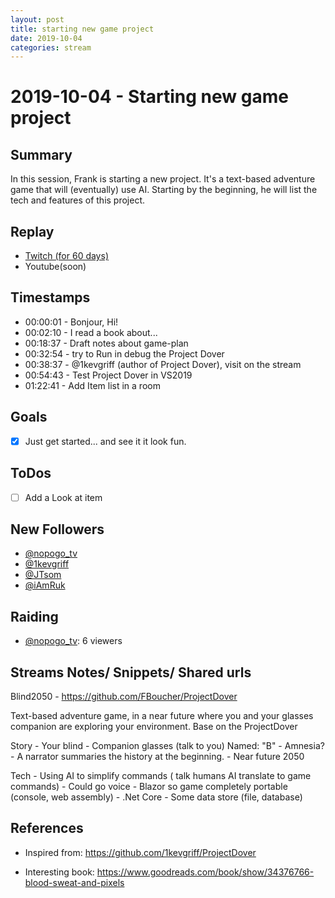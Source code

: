 ```yaml
---
layout: post
title: starting new game project
date: 2019-10-04
categories: stream
---
```



# 2019-10-04 - Starting new game project

## Summary

In this session, Frank is starting a new project. It's a text-based adventure game that will (eventually) use AI. Starting by the beginning, he will list the tech and features of this project.

## Replay


- [Twitch (for 60 days)](https://www.twitch.tv/videos/490059514)
- Youtube(soon)


## Timestamps


- 00:00:01 - Bonjour, Hi!
- 00:02:10 - I read a book about...
- 00:18:37 - Draft notes about game-plan
- 00:32:54 - try to Run in debug the Project Dover
- 00:38:37 - @1kevgriff (author of Project Dover), visit on the stream
- 00:54:43 - Test Project Dover in VS2019
- 01:22:41 - Add Item list in a room

Goals
-----

- [X] Just get started... and see it it look fun.


ToDos
-----
- [ ] Add a Look at item


New Followers
-------------

- [@nopogo_tv](https://www.twitch.tv/nopogo_tv)
- [@1kevgriff](https://www.twitch.tv/1kevgriff)
- [@JTsom](https://www.twitch.tv/JTsom)
- [@iAmRuk](https://www.twitch.tv/iAmRuk)


Raiding
------

- [@nopogo_tv](https://www.twitch.tv/nopogo_tv):  6 viewers



Streams Notes/ Snippets/ Shared urls
-----------------------------------

Blind2050 - https://github.com/FBoucher/ProjectDover

Text-based adventure game, in a near future where you and your glasses companion are exploring your environment. Base on the ProjectDover

Story 
	- Your blind
	- Companion glasses (talk to you) Named: "B"
	- Amnesia?
	- A narrator summaries the history at the beginning.
	- Near future 2050


Tech 
	- Using AI to simplify commands ( talk humans AI translate to game commands)
	- Could go voice
	- Blazor so game completely portable (console, web assembly)
	- .Net Core
	- Some data store (file, database)
	



References
----------

- Inspired from: https://github.com/1kevgriff/ProjectDover

- Interesting book: https://www.goodreads.com/book/show/34376766-blood-sweat-and-pixels
